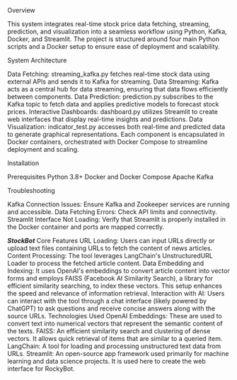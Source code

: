 Overview

This system integrates real-time stock price data fetching, streaming, prediction, and visualization into a seamless workflow using Python, Kafka, Docker, and Streamlit. The project is structured around four main Python scripts and a Docker setup to ensure ease of deployment and scalability.

System Architecture

Data Fetching: streaming_kafka.py fetches real-time stock data using external APIs and sends it to Kafka for streaming.
Data Streaming: Kafka acts as a central hub for data streaming, ensuring that data flows efficiently between components.
Data Prediction: prediction.py subscribes to the Kafka topic to fetch data and applies predictive models to forecast stock prices.
Interactive Dashboards: dashboard.py utilizes Streamlit to create web interfaces that display real-time insights and predictions.
Data Visualization: indicator_test.py accesses both real-time and predicted data to generate graphical representations.
Each component is encapsulated in Docker containers, orchestrated with Docker Compose to streamline deployment and scaling.

Installation

Prerequisites
Python 3.8+
Docker and Docker Compose
Apache Kafka

Troubleshooting

Kafka Connection Issues: Ensure Kafka and Zookeeper services are running and accessible.
Data Fetching Errors: Check API limits and connectivity.
Streamlit Interface Not Loading: Verify that Streamlit is properly installed in the Docker container and ports are mapped correctly.

***StockBot***
Core Features
URL Loading: Users can input URLs directly or upload text files containing URLs to fetch the content of news articles.
Content Processing: The tool leverages LangChain's UnstructuredURL Loader to process the fetched article content.
Data Embedding and Indexing: It uses OpenAI's embeddings to convert article content into vector forms and employs FAISS (Facebook AI Similarity Search), a library for efficient similarity searching, to index these vectors. This setup enhances the speed and relevance of information retrieval.
Interaction with AI: Users can interact with the tool through a chat interface (likely powered by ChatGPT) to ask questions and receive concise answers along with the source URLs.
Technologies Used
OpenAI Embeddings: These are used to convert text into numerical vectors that represent the semantic content of the texts.
FAISS: An efficient similarity search and clustering of dense vectors. It allows quick retrieval of items that are similar to a queried item.
LangChain: A tool for loading and processing unstructured text data from URLs.
Streamlit: An open-source app framework used primarily for machine learning and data science projects. It is used here to create the web interface for RockyBot.